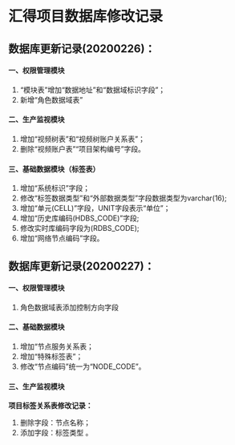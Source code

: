 # 汇得项目数据库修改记录

## 数据库更新记录(20200226)：

#### 一、权限管理模块

1. “模块表”增加“数据地址”和“数据域标识字段”；
2. 新增“角色数据域表”

#### 二、生产监视模块

1. 增加“视频树表”和“视频树账户关系表”；
2. 删除“视频账户表”“项目架构编号”字段。

#### 三、基础数据模块（标签表）

1. 增加“系统标识”字段；
2. 修改“标签数据类型”和“外部数据类型”字段数据类型为varchar(16);
3. 增加“单元(CELL)”字段，UNIT字段表示“单位”；
4. 增加“历史库编码(HDBS_CODE)”字段;
5. 修改实时库编码字段为(RDBS_CODE);
6. 增加“网络节点编码”字段。

## 数据库更新记录(20200227)：

#### 一、权限管理模块

1. 角色数据域表添加控制方向字段

#### 二、基础数据模块

1. 增加“节点服务关系表；
2. 增加“特殊标签表”；
3. 修改“节点编码”统一为“NODE_CODE”。

#### 三、生产监视模块

**项目标签关系表修改记录：**

1. 删除字段：节点名称；
2. 添加字段：标签类型 。